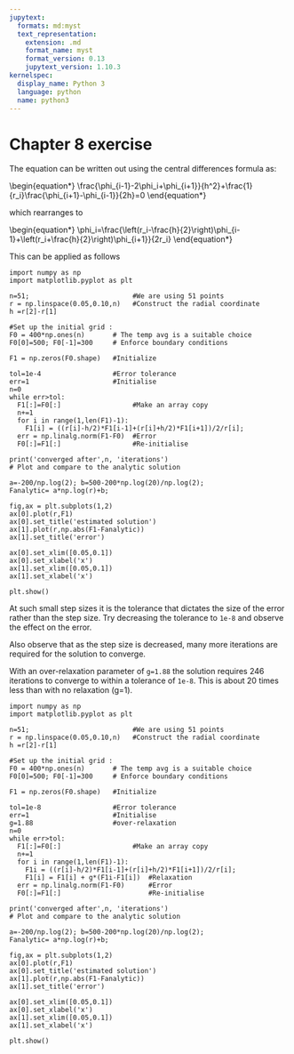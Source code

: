 ```yaml
---
jupytext:
  formats: md:myst
  text_representation:
    extension: .md
    format_name: myst
    format_version: 0.13
    jupytext_version: 1.10.3
kernelspec:
  display_name: Python 3
  language: python
  name: python3
---
```


# Chapter 8 exercise

The equation can be written out using the central differences formula as:

\begin{equation*}
\frac{\phi_{i-1}-2\phi_i+\phi_{i+1}}{h^2}+\frac{1}{r_i}\frac{\phi_{i+1}-\phi_{i-1}}{2h}=0
\end{equation*}

which rearranges to

\begin{equation*}
\phi_i=\frac{\left(r_i-\frac{h}{2}\right)\phi_{i-1}+\left(r_i+\frac{h}{2}\right)\phi_{i+1}}{2r_i}
\end{equation*}

This can be applied as follows

```{code-cell}
import numpy as np
import matplotlib.pyplot as plt

n=51;                          #We are using 51 points
r = np.linspace(0.05,0.10,n)   #Construct the radial coordinate
h =r[2]-r[1]                     

#Set up the initial grid :
F0 = 400*np.ones(n)       # The temp avg is a suitable choice
F0[0]=500; F0[-1]=300     # Enforce boundary conditions

F1 = np.zeros(F0.shape)   #Initialize

tol=1e-4                  #Error tolerance
err=1                     #Initialise
n=0
while err>tol:
  F1[:]=F0[:]                  #Make an array copy
  n+=1
  for i in range(1,len(F1)-1):
    F1[i] = ((r[i]-h/2)*F1[i-1]+(r[i]+h/2)*F1[i+1])/2/r[i]; 
  err = np.linalg.norm(F1-F0)  #Error
  F0[:]=F1[:]                  #Re-initialise

print('converged after',n, 'iterations')
# Plot and compare to the analytic solution

a=-200/np.log(2); b=500-200*np.log(20)/np.log(2);
Fanalytic= a*np.log(r)+b;

fig,ax = plt.subplots(1,2)
ax[0].plot(r,F1)
ax[0].set_title('estimated solution')
ax[1].plot(r,np.abs(F1-Fanalytic))
ax[1].set_title('error')

ax[0].set_xlim([0.05,0.1])
ax[0].set_xlabel('x')
ax[1].set_xlim([0.05,0.1])
ax[1].set_xlabel('x')

plt.show()
```

At such small step sizes it is the tolerance that dictates the size of the error rather than the step size. Try decreasing the tolerance to `1e-8` and observe the effect on the error.

Also observe that as the step size is decreased, many more iterations are required for the solution to converge.


With an over-relaxation parameter of `g=1.88` the solution requires 246 iterations to converge to within a tolerance of `1e-8`. This is about 20 times less than with no relaxation (g=1).


```{code-cell}
import numpy as np
import matplotlib.pyplot as plt

n=51;                          #We are using 51 points
r = np.linspace(0.05,0.10,n)   #Construct the radial coordinate
h =r[2]-r[1]                     

#Set up the initial grid :
F0 = 400*np.ones(n)       # The temp avg is a suitable choice
F0[0]=500; F0[-1]=300     # Enforce boundary conditions

F1 = np.zeros(F0.shape)   #Initialize

tol=1e-8                  #Error tolerance
err=1                     #Initialise
g=1.88                    #over-relaxation
n=0
while err>tol:
  F1[:]=F0[:]                  #Make an array copy
  n+=1
  for i in range(1,len(F1)-1):
    F1i = ((r[i]-h/2)*F1[i-1]+(r[i]+h/2)*F1[i+1])/2/r[i];
    F1[i] = F1[i] + g*(F1i-F1[i])  #Relaxation
  err = np.linalg.norm(F1-F0)      #Error
  F0[:]=F1[:]                      #Re-initialise

print('converged after',n, 'iterations')
# Plot and compare to the analytic solution

a=-200/np.log(2); b=500-200*np.log(20)/np.log(2);
Fanalytic= a*np.log(r)+b;

fig,ax = plt.subplots(1,2)
ax[0].plot(r,F1)
ax[0].set_title('estimated solution')
ax[1].plot(r,np.abs(F1-Fanalytic))
ax[1].set_title('error')

ax[0].set_xlim([0.05,0.1])
ax[0].set_xlabel('x')
ax[1].set_xlim([0.05,0.1])
ax[1].set_xlabel('x')

plt.show()
```